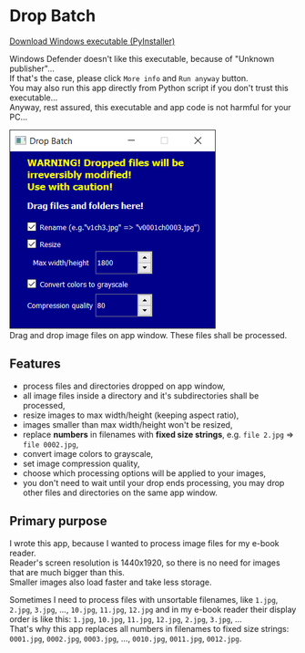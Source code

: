 # Drop Batch
[Download Windows executable (PyInstaller)](https://github.com/JasonSpine/DropBatch/releases/download/v1.0/DropBatch.zip)  
  
Windows Defender doesn't like this executable, because of "Unknown publisher"...  
If that's the case, please click ``More info`` and ``Run anyway`` button.  
You may also run this app directly from Python script if you don't trust this executable...  
Anyway, rest assured, this executable and app code is not harmful for your PC...  
  
![App Window](README_files/AppScreenshot.png)  
Drag and drop image files on app window. These files shall be processed.
## Features
* process files and directories dropped on app window,
* all image files inside a directory and it's subdirectories shall be processed,
* resize images to max width/height (keeping aspect ratio),
* images smaller than max width/height won't be resized,
* replace **numbers** in filenames with **fixed size strings**, e.g. ``file 2.jpg`` => ``file 0002.jpg``,
* convert image colors to grayscale,
* set image compression quality,
* choose which processing options will be applied to your images,
* you don't need to wait until your drop ends processing, you may drop other files and directories on the same app window.

## Primary purpose
I wrote this app, because I wanted to process image files for my e-book reader.  
Reader's screen resolution is 1440x1920, so there is no need for images that are much bigger than this.  
Smaller images also load faster and take less storage.  
  
Sometimes I need to process files with unsortable filenames, like ``1.jpg``, ``2.jpg``, ``3.jpg``, ..., ``10.jpg``, ``11.jpg``, ``12.jpg`` and in my e-book reader their display order is like this: ``1.jpg``, ``10.jpg``, ``11.jpg``, ``12.jpg``, ``2.jpg``, ``3.jpg``, ...  
That's why this app replaces all numbers in filenames to fixed size strings: ``0001.jpg``, ``0002.jpg``, ``0003.jpg``, ..., ``0010.jpg``, ``0011.jpg``, ``0012.jpg``.

